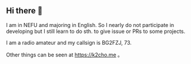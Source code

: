 ## Hi there 👋

I am in NEFU and majoring in English. So I nearly do not participate in developing but I still learn to do sth. to give issue or PRs to some projects.

I am a radio amateur and my callsign is BG2FZJ, 73.

Other things can be seen at https://k2cho.me 。 
<!--
**hehua04/hehua04** is a ✨ _special_ ✨ repository because its `README.md` (this file) appears on your GitHub profile.

Here are some ideas to get you started:

- 🔭 I’m currently working on ...
- 🌱 I’m currently learning ...
- 👯 I’m looking to collaborate on ...
- 🤔 I’m looking for help with ...
- 💬 Ask me about ...
- 📫 How to reach me: ...
- 😄 Pronouns: ...
- ⚡ Fun fact: ...
-->
